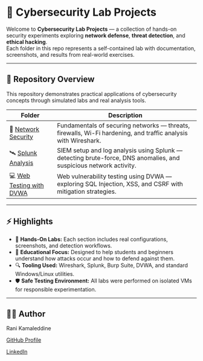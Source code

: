 # 🥷 Cybersecurity Lab Projects

Welcome to **Cybersecurity Lab Projects** — a collection of hands-on security experiments exploring **network defense**, **threat detection**, and **ethical hacking**.  
Each folder in this repo represents a self-contained lab with documentation, screenshots, and results from real-world exercises.

---

## 🧭 Repository Overview

This repository demonstrates practical applications of cybersecurity concepts through simulated labs and real analysis tools.

| Folder | Description |
|---------|-------------|
| 🔐 [Network Security](./network-security) | Fundamentals of securing networks — threats, firewalls, Wi-Fi hardening, and traffic analysis with Wireshark. |
| 🛰️ [Splunk Analysis](./splunk-analysis) | SIEM setup and log analysis using Splunk — detecting brute-force, DNS anomalies, and suspicious network activity. |
| 💻 [Web Testing with DVWA](./web-testing-with-dvwa) | Web vulnerability testing using DVWA — exploring SQL Injection, XSS, and CSRF with mitigation strategies. |

---

## ⚡ Highlights

- 🧩 **Hands-On Labs:** Each section includes real configurations, screenshots, and detection workflows.  
- 🧠 **Educational Focus:** Designed to help students and beginners understand how attacks occur and how to defend against them.  
- 🔍 **Tooling Used:** Wireshark, Splunk, Burp Suite, DVWA, and standard Windows/Linux utilities.  
- 🛡️ **Safe Testing Environment:** All labs were performed on isolated VMs for responsible experimentation.

---

## 🧑‍💻 Author

Rani Kamaleddine

[GitHub Profile](https://github.com/0xpynge)

[LinkedIn](https://www.linkedin.com/in/rani-kamaleddine)
